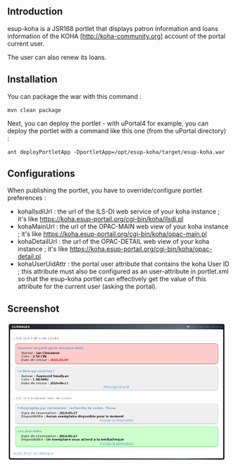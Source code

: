 ## Introduction

esup-koha is a JSR168 portlet that displays patron information and loans information of the KOHA [http://koha-community.org] account of the portal current user.

The user can also renew its loans.

## Installation

You can package the war with this command :
```
mvn clean package
```

Next, you can deploy the portlet - with uPortal4 for example, you can deploy the portlet with a command like this one (from the uPortal directory) :
```
ant deployPortletApp -DportletApp=/opt/esup-koha/target/esup-koha.war
```

## Configurations

When publishing the portlet, you have to override/configure portlet preferences :
* kohaIlsdiUrl : the url of the ILS-DI web service of your koha instance ; it's like https://koha.esup-portail.org/cgi-bin/koha/ilsdi.pl
* kohaMainUrl : the url of the OPAC-MAIN web view of your koha instance ; it's like https://koha.esup-portail.org/cgi-bin/koha/opac-main.pl
* kohaDetailUrl : the url of the OPAC-DETAIL web view of your koha instance ; it's like https://koha.esup-portail.org/cgi-bin/koha/opac-detail.pl
* kohaUserUidAttr : the portal user attribute that contains the koha User ID ; this attribute must also be configured as an user-attribute in portlet.xml so that the esup-koha portlet can effectively get the value of this attribute for the current user (asking the portal).

## Screenshot

![Screenshot](https://github.com/EsupPortail/esup-koha/raw/master/src/etc/esup-koha.png)


